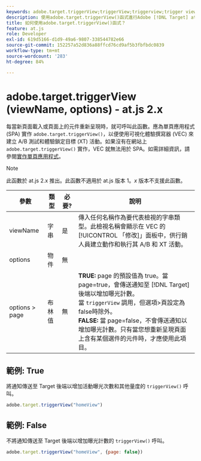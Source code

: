 ```yaml
---
keywords: adobe.target.triggerView;triggerView;triggerview;trigger view;at.js;函數;函數;viewName;viewname;檢視名稱
description: 使用adobe.target.triggerView()函式進行Adobe [!DNL Target] at.js JavaScript庫，用於單頁應用程式(SPA)。 (at.js 2.x)
title: 如何使用adobe.target.triggerView()函式？
feature: at.js
role: Developer
exl-id: 619d5166-d1d9-49a6-9807-338544782e66
source-git-commit: 152257a52d836a88ffcd76cd9af5b3fbfbdc0839
workflow-type: tm+mt
source-wordcount: '283'
ht-degree: 84%

---
```


# adobe.target.triggerView (viewName, options) - at.js 2.x

每當新頁面載入或頁面上的元件重新呈現時，就可呼叫此函數。應為單頁應用程式 (SPA) 實作 `adobe.target.triggerView()`，以便使用可視化體驗撰寫器 (VEC) 來建立 A/B 測試和體驗鎖定目標 (XT) 活動。如果沒有在網站上 `adobe.target.triggerView()` 實作，VEC 就無法用於 SPA。如需詳細資訊，請參閱[實作單頁應用程式](/help/main/c-implementing-target/c-implementing-target-for-client-side-web/how-to-deployatjs/target-atjs-single-page-application.md)。

>[!NOTE]
>
>此函數於 at.js 2.x 推出。此函數不適用於 at.js 版本 1。*x* 版本不支援此函數。

| 參數 | 類型 | 必要? | 說明 |
| --- | --- | --- | --- |
| viewName | 字串 | 是 | 傳入任何名稱作為要代表檢視的字串類型。此檢視名稱會顯示在 VEC 的[!UICONTROL 「修改]」面板中，供行銷人員建立動作和執行其 A/B 和 XT 活動。 |
| options | 物件 | 無 |  |
| options > page | 布林值 | 無 | **TRUE:** page 的預設值為 true。當 page=true，會傳送通知至 [!DNL Target] 後端以增加曝光計數。<br>當 `triggerView` 調用，但選項>頁設定為false時除外。<br>**FALSE:** 當 page=false，不會傳送通知以增加曝光計數。只有當您想重新呈現頁面上含有某個選件的元件時，才應使用此項目。 |

## 範例: True

將通知傳送至 Target 後端以增加活動曝光次數和其他量度的 `triggerView()` 呼叫。

```javascript
adobe.target.triggerView("homeView")
```

## 範例: False

不將通知傳送至 Target 後端以增加曝光計數的 `triggerView()` 呼叫。

```javascript
adobe.target.triggerView("homeView", {page: false})
```
